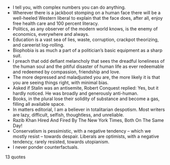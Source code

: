  - I tell you, with complex numbers you can do anything.
 - Wherever there is a jackboot stomping on a human face there will be a well-heeled Western liberal to explain that the face does, after all, enjoy free health care and 100 percent literacy.
 - Politics, as any observer of the modern world knows, is the enemy of economics, everywhere and always.
 - Education is a vast sea of lies, waste, corruption, crackpot theorizing, and careerist log-rolling.
 - Biophobia is as much a part of a politician’s basic equipment as a sharp suit.
 - I preach that odd defiant melancholy that sees the dreadful loneliness of the human soul and the pitiful disaster of human life as ever redeemable and redeemed by compassion, friendship and love.
 - The more depressed and maladjusted you are, the more likely it is that you are seeing things right, with minimal bias.
 - Asked if Stalin was an antisemite, Robert Conquest replied: Yes, but it hardly noticed. He was broadly and generously anti-human.
 - Books, in the plural lose their solidity of substance and become a gas, filling all available space.
 - In matters editorial, I am a believer in totalitarian despotism. Most writers are lazy, difficult, selfish, thoughtless, and unreliable.
 - Razib Khan Hired And Fired By The New York Times, Both On The Same Day!
 - Conservatism is pessimistic, with a negative tendency – which we mostly resist – towards despair. Liberals are optimists, with a negative tendency, rarely resisted, towards utopianism.
 - I never ponder counterfactuals.

13 quotes